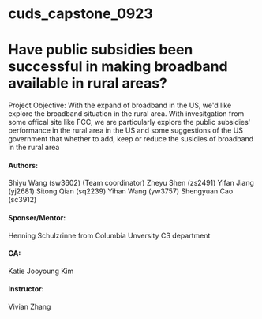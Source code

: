 # cuds_capstone_0923
# Have public subsidies been successful in making broadband available in rural areas?

Project Objective:
With the expand of broadband in the US, we'd like explore the broadband situation in the rural area. With invesitgation from some offical site like FCC, we are particularly explore the public subsidies' performance in the rural area in the US and some suggestions of the US government that whether to add, keep or reduce the susidies of broadband in the rural area


#### Authors:
Shiyu Wang (sw3602) (Team coordinator)
Zheyu Shen (zs2491)
Yifan Jiang (yj2681)
Sitong Qian (sq2239)
Yihan Wang (yw3757)
Shengyuan Cao (sc3912)

#### Sponser/Mentor:
Henning Schulzrinne from Columbia Unversity CS department

#### CA:
Katie Jooyoung Kim 


#### Instructor:
Vivian Zhang



